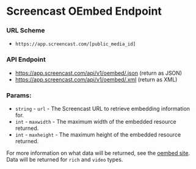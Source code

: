 # Screencast OEmbed Endpoint

### URL Scheme
* `https://app.screencast.com/[public_media_id]`

### API Endpoint
* https://app.screencast.com/api/v1/oembed/.json (return as JSON)
* https://app.screencast.com/api/v1/oembed/.xml (return as XML)

### Params:
* `string` - `url` - The Screencast URL to retrieve embedding information for.
* `int` - `maxwidth` - The maximum width of the embedded resource returned.
* `int` - `maxheight` - The maximum height of the embedded resource returned.

For more information on what data will be returned, see the [oembed site](http://oembed.com). Data will be returned for `rich` and `video` types.
